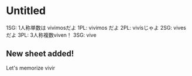 # Untitled

1SG: 1人称単数は
vivimosだよ
1PL: vivimos
だよ
2PL: vivísじゃよ
2SG: vives
だよ
3PL: 3人称複数viven！
3SG: vive

## New sheet added!

Let's memorize vivir
